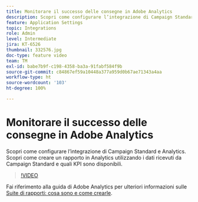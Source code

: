 ```yaml
---
title: Monitorare il successo delle consegne in Adobe Analytics
description: Scopri come configurare l’integrazione di Campaign Standard e Analytics. Scopri come creare un rapporto in Analytics utilizzando i dati ricevuti da Campaign Standard e quali KPI sono disponibili.
feature: Application Settings
topic: Integrations
role: Admin
level: Intermediate
jira: KT-6526
thumbnail: 332576.jpg
doc-type: feature video
team: TM
exl-id: babe7b9f-c198-4358-ba3a-91fabf584f9b
source-git-commit: c84867ef59a10448a377a959d0b67ae71343a4aa
workflow-type: ht
source-wordcount: '103'
ht-degree: 100%

---
```


# Monitorare il successo delle consegne in Adobe Analytics

Scopri come configurare l’integrazione di Campaign Standard e Analytics. Scopri come creare un rapporto in Analytics utilizzando i dati ricevuti da Campaign Standard e quali KPI sono disponibili.

>[!VIDEO](https://video.tv.adobe.com/v/332576/?quality=12&learn=on)

Fai riferimento alla guida di Adobe Analytics per ulteriori informazioni sulle [Suite di rapporti: cosa sono e come crearle](https://experienceleague.adobe.com/docs/analytics-learn/tutorials/intro-to-analytics/analytics-basics/understanding-and-creating-report-suites.html?lang=it#intro-to-analytics).
